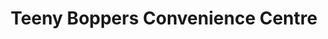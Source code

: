 ---
title: "Teeny Boppers Convenience Centre"
url: /pine-falls/teeny-boppers-convenience-centre/
shop: convenience
---
